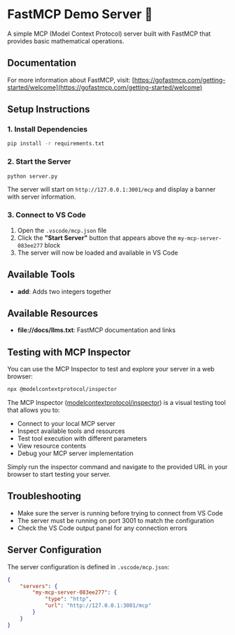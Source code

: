 # FastMCP Demo Server 🚀

A simple MCP (Model Context Protocol) server built with FastMCP that provides basic mathematical operations.

## Documentation

For more information about FastMCP, visit: [https://gofastmcp.com/getting-started/welcome](https://gofastmcp.com/getting-started/welcome)

## Setup Instructions

### 1. Install Dependencies
```bash
pip install -r requirements.txt
```

### 2. Start the Server
```bash
python server.py
```

The server will start on `http://127.0.0.1:3001/mcp` and display a banner with server information.

### 3. Connect to VS Code
1. Open the `.vscode/mcp.json` file
2. Click the **"Start Server"** button that appears above the `my-mcp-server-083ee277` block
3. The server will now be loaded and available in VS Code

## Available Tools

- **add**: Adds two integers together

## Available Resources

- **file://docs/llms.txt**: FastMCP documentation and links

## Testing with MCP Inspector

You can use the MCP Inspector to test and explore your server in a web browser:

```bash
npx @modelcontextprotocol/inspector
```

The MCP Inspector ([modelcontextprotocol/inspector](https://github.com/modelcontextprotocol/inspector)) is a visual testing tool that allows you to:
- Connect to your local MCP server
- Inspect available tools and resources
- Test tool execution with different parameters
- View resource contents
- Debug your MCP server implementation

Simply run the inspector command and navigate to the provided URL in your browser to start testing your server.

## Troubleshooting

- Make sure the server is running before trying to connect from VS Code
- The server must be running on port 3001 to match the configuration
- Check the VS Code output panel for any connection errors

## Server Configuration

The server configuration is defined in `.vscode/mcp.json`:
```json
{
    "servers": {
        "my-mcp-server-083ee277": {
            "type": "http",
            "url": "http://127.0.0.1:3001/mcp"
        }
    }
}
```